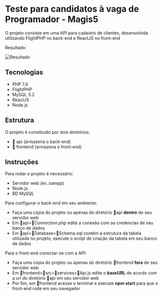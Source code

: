 # Teste para candidatos à vaga de Programador - Magis5

O projeto consiste em uma API para cadastro de clientes, desenvolvida utilizando FlightPHP no back-end e ReactJS no front-end

Resultado:

![Resultado](https://drive.google.com/uc?export=view&id=1vjPXZcsHroe5_t9prQCIxrNag-FhYKKo)

## Tecnologias

- PHP 7.4
- FlightPHP
- MySQL 5.2
- ReactJS
- Node.js

## Estrutura

O projeto é constituido por dois diretórios:

- 📂 api (armazena o back-end)
- 📂 frontend (armazena o front-end)

## Instruções

Para rodar o projeto é necessário:

- Servidor web (ex.:xampp)
- Node.js
- BD MySQL

Para configurar o back-end em seu ambiente:

- Faça uma cópia do projeto ou apenas do diretório 📂api __dentro__ de seu servidor web
- Em 📂api>📄Connection.php edite a conexão com as credencias de seu banco de dados
- Em 📂api>📂Database>📄Schema.sql contém a estrutura da tabela utilizada no projeto, execute o script de criação da tabela em seu banco de dados

Para o front-end conectar-se com a API:

- Faça uma cópia do projeto ou apenas do diretório 📂frontend __fora__ de seu servidor web
- Em 📂frontend>📂src>📂services>📄Api.js edite o __baseURL__ de acordo com a url do diretório 📂api em seu servidor web
- Por fim, em 📂frontend acesse o terminal e execute __npm start__ para que o front-end rode em seu navegador
